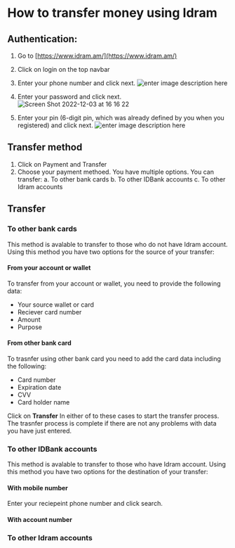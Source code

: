 # How to transfer money using Idram



## Authentication:

 1. Go to [https://www.idram.am/](https://www.idram.am/) 
 2. Click on login on the top navbar 
 3. Enter your phone number and click next. 
![enter image description here](https://user-images.githubusercontent.com/10261553/205440478-89862883-f6c4-4d7b-8bd7-290910960ffc.png)
 4. Enter your password and click next. 
![Screen Shot 2022-12-03 at 16 16 22](https://user-images.githubusercontent.com/10261553/205440614-db953e66-0804-410e-a777-b39b22807d70.png)

 5. Enter your pin (6-digit pin, which was already defined by you when you registered) and click next.
![enter image description here](https://user-images.githubusercontent.com/10261553/205440935-8b7c771c-7f11-4bc3-b422-236d6724e62b.png)

## Transfer method

 1. Click on Payment and Transfer
 2. Choose your payment methoed.
	You have multiple options. You can transfer:
	a.  To other bank cards
	b.  To other IDBank accounts
	c.  To other Idram accounts

## Transfer

### To other bank cards

This method is avalable to transfer to those who do not have Idram account.
Using this method you have two options for the source of your transfer:

#### From your account or wallet

To transfer from your account or wallet, you need to provide the following data:	 
- Your source wallet or card
- Reciever card number
- Amount
- Purpose

#### From other bank card

To trasnfer using other bank card you need to add the card data including the following:
- Card number
- Expiration date
- CVV
- Card holder name 

Click on **Transfer** In either of to these cases to start the transfer process. The trasnfer process is complete if there are not any problems with data you have just entered. 

### To other IDBank accounts
This method is avalable to transfer to those who have Idram account.
Using this method you have two options for the destination of your transfer:
#### With mobile number
Enter your reciepeint phone number and click search. 

#### With account number


### To other Idram accounts


